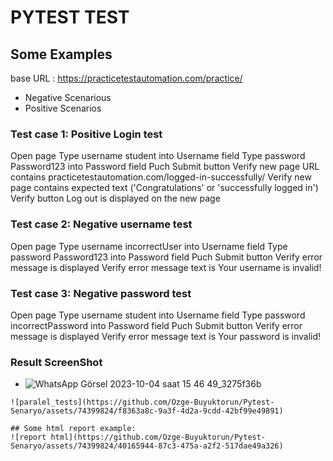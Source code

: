 # PYTEST TEST
## Some Examples
base URL : https://practicetestautomation.com/practice/
- Negative Scenarious
- Positive Scenarios
  
### Test case 1: Positive Login test
  Open page
  Type username student into Username field
  Type password Password123 into Password field
  Puch Submit button
  Verify new page URL contains practicetestautomation.com/logged-in-successfully/
  Verify new page contains expected text ('Congratulations' or 'successfully logged in')
  Verify button Log out is displayed on the new page

### Test case 2: Negative username test
  Open page
  Type username incorrectUser into Username field
  Type password Password123 into Password field
  Puch Submit button
  Verify error message is displayed
  Verify error message text is Your username is invalid!
### Test case 3: Negative password test
  Open page
  Type username student into Username field
  Type password incorrectPassword into Password field
  Puch Submit button
  Verify error message is displayed
  Verify error message text is Your password is invalid!
### Result ScreenShot
- ![WhatsApp Görsel 2023-10-04 saat 15 46 49_3275f36b](https://github.com/Ozge-Buyuktorun/Pytest-Senaryo/assets/74399824/835f6145-ccc1-492a-be9f-6dabedeab451)
~~~~~~
![paralel_tests](https://github.com/Ozge-Buyuktorun/Pytest-Senaryo/assets/74399824/f8363a8c-9a3f-4d2a-9cdd-42bf99e49891)

## Some html report example:
![report html](https://github.com/Ozge-Buyuktorun/Pytest-Senaryo/assets/74399824/40165944-87c3-475a-a2f2-517dae49a326)


